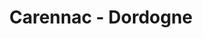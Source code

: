 ---
guid: "9b2841c73c3c"
title: "Carennac - Dordogne"
latlng: "44.918530, 1.732217"
youtubeId: "0LsFkY6cLDY" 
---